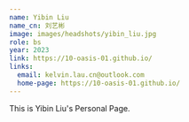 ```yaml
---
name: Yibin Liu
name_cn: 刘艺彬
image: images/headshots/yibin_liu.jpg
role: bs
year: 2023
link: https://10-oasis-01.github.io/
links:
  email: kelvin.lau.cn@outlook.com
  home-page: https://10-oasis-01.github.io/
---
```


This is Yibin Liu's Personal Page.